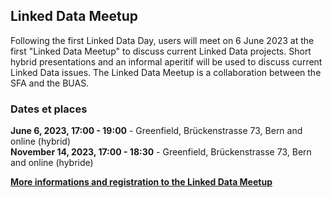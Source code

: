 ## Linked Data Meetup

Following the first Linked Data Day, users will meet on 6 June 2023 at the first "Linked Data Meetup" to discuss current Linked Data projects. Short hybrid presentations and an informal aperitif will be used to discuss current Linked Data issues. The Linked Data Meetup is a collaboration between the SFA and the BUAS.



### Dates et places

**June 6, 2023, 17:00 - 19:00** - Greenfield, Brückenstrasse 73, Bern and online (hybrid)   
**November 14, 2023, 17:00 - 18:30** - Greenfield, Brückenstrasse 73, Bern and online (hybride) 

**[More informations and registration to the Linked Data Meetup](https://www.bfh.ch/wirtschaft/de/themen/linked-data-meetup/)**

